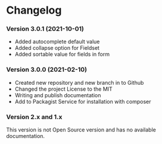 Changelog
=========

### Version 3.0.1 (2021-10-01)
* Added autocomplete default value
* Added collapse option for Fieldset
* Added sortable value for fields in form

### Version 3.0.0 (2021-02-10)
* Created new repository and new branch in to Github
* Changed the project License to the MIT
* Writing and publish documentation
* Add to Packagist Service for installation with composer

### Version 2.x and 1.x
This version is not Open Source version and has no available documentation.